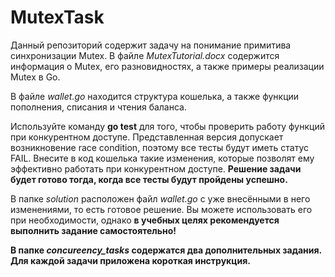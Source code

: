 # MutexTask

Данный репозиторий содержит задачу на понимание примитива синхронизации Mutex. В файле *MutexTutorial.docx* содержится информация о Mutex, его разновидностях, а также примеры реализации Mutex в Go.  

В файле *wallet.go* находится структура кошелька, а также функции пополнения, списания и чтения баланса.  

Используйте команду **go test** для того, чтобы проверить работу функций при конкурентном доступе. Представленная версия допускает возникновение race condition, поэтому все тесты будут иметь статус FAIL. Внесите в код кошелька такие изменения, которые позволят ему эффективно работать при конкурентном доступе. **Решение задачи будет готово тогда, когда все тесты будут пройдены успешно.**

В папке *solution* расположен файл *wallet.go* с уже внесёнными в него изменениями, то есть готовое решение. Вы можете использовать его при необходимости, однако **в учебных целях рекомендуется выполнить задание самостоятельно!**

**В папке *concureency_tasks* содержатся два дополнительных задания. Для каждой задачи приложена короткая инструкция.**
